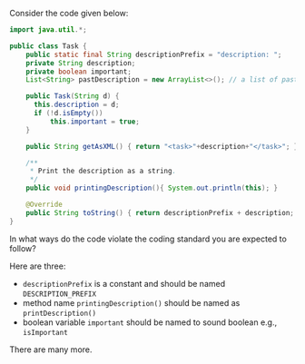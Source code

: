 <panel header="{{ icon_Q }} Find basic coding standard violations">

Consider the code given below:
```java
import java.util.*;

public class Task {
    public static final String descriptionPrefix = "description: ";
    private String description;
    private boolean important;
    List<String> pastDescription = new ArrayList<>(); // a list of past descriptions

    public Task(String d) {
      this.description = d;
      if (!d.isEmpty())
          this.important = true;
    }

    public String getAsXML() { return "<task>"+description+"</task>"; }

    /**
     * Print the description as a string.
     */
    public void printingDescription(){ System.out.println(this); }

    @Override
    public String toString() { return descriptionPrefix + description; }
}
```

In what ways do the code violate the coding standard you are expected to follow?

<panel header=":fas-lightbulb: Some hints ..." minimized>

Here are three:
* `descriptionPrefix` is a constant and should be named `DESCRIPTION_PREFIX`
* method name `printingDescription()` should be named as `printDescription()`
* boolean variable `important` should be named to sound boolean e.g., `isImportant`

There are many more.

</div>

</panel>

